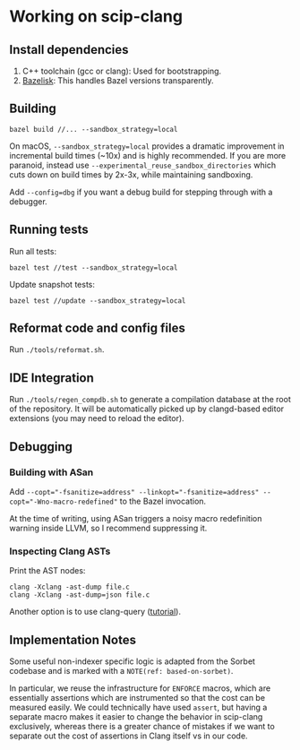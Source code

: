 # Working on scip-clang

## Install dependencies

1. C++ toolchain (gcc or clang): Used for bootstrapping.
2. [Bazelisk](https://github.com/bazelbuild/bazelisk): This handles Bazel versions
   transparently.

## Building

```
bazel build //... --sandbox_strategy=local
```

On macOS, `--sandbox_strategy=local` provides a dramatic improvement
in incremental build times (~10x) and is highly recommended.
If you are more paranoid, instead use
`--experimental_reuse_sandbox_directories` which cuts down
on build times by 2x-3x, while maintaining sandboxing.

Add `--config=dbg` if you want a debug build for stepping through
with a debugger.

## Running tests

Run all tests:

```
bazel test //test --sandbox_strategy=local
```

Update snapshot tests:

```
bazel test //update --sandbox_strategy=local
```

## Reformat code and config files

Run `./tools/reformat.sh`.

## IDE Integration

Run `./tools/regen_compdb.sh` to generate a compilation database
at the root of the repository. It will be automatically
picked up by clangd-based editor extensions (you may
need to reload the editor).

## Debugging

### Building with ASan


Add `--copt="-fsanitize=address" --linkopt="-fsanitize=address" --copt="-Wno-macro-redefined"`
to the Bazel invocation.

At the time of writing, using ASan triggers
a noisy macro redefinition warning inside LLVM,
so I recommend suppressing it.

### Inspecting Clang ASTs

Print the AST nodes:

```
clang -Xclang -ast-dump file.c
clang -Xclang -ast-dump=json file.c
```

Another option is to use clang-query ([tutorial](https://devblogs.microsoft.com/cppblog/exploring-clang-tooling-part-2-examining-the-clang-ast-with-clang-query/)).

## Implementation Notes

<!-- NOTE(def: based-on-sorbet) -->
Some useful non-indexer specific logic is adapted from the Sorbet
codebase and is marked with a `NOTE(ref: based-on-sorbet)`.

In particular, we reuse the infrastructure for `ENFORCE` macros,
which are essentially assertions which are instrumented so
that the cost can be measured easily.
We could technically have used `assert`,
but having a separate macro makes it easier to change
the behavior in scip-clang exclusively, whereas there is a
greater chance of mistakes if we want to separate out the
cost of assertions in Clang itself vs in our code.